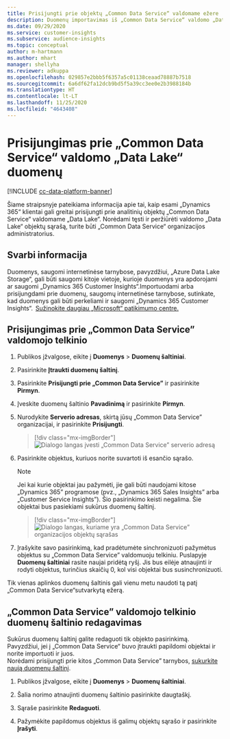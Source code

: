 ```yaml
---
title: Prisijungti prie objektų „Common Data Service“ valdomame ežere
description: Duomenų importavimas iš „Common Data Service“ valdomo „Data Lake“.
ms.date: 09/29/2020
ms.service: customer-insights
ms.subservice: audience-insights
ms.topic: conceptual
author: m-hartmann
ms.author: mhart
manager: shellyha
ms.reviewer: adkuppa
ms.openlocfilehash: 029857e2bbb5f6357a5c01138ceaad78887b7518
ms.sourcegitcommit: 6a6df62fa12dcb9bd5f5a39cc3ee0e2b3988184b
ms.translationtype: HT
ms.contentlocale: lt-LT
ms.lasthandoff: 11/25/2020
ms.locfileid: "4643408"
---
```

# <a name="connect-to-data-in-a-common-data-service-managed-data-lake"></a>Prisijungimas prie „Common Data Service“ valdomo „Data Lake“ duomenų

[!INCLUDE [cc-data-platform-banner](../includes/cc-data-platform-banner.md)]

Šiame straipsnyje pateikiama informacija apie tai, kaip esami „Dynamics 365“ klientai gali greitai prisijungti prie analitinių objektų „Common Data Service“ valdomame „Data Lake“. Norėdami tęsti ir peržiūrėti valdomo „Data Lake“ objektų sąrašą, turite būti „Common Data Service“ organizacijos administratorius.

## <a name="important-considerations"></a>Svarbi informacija

Duomenys, saugomi internetinėse tarnybose, pavyzdžiui, „Azure Data Lake Storage“, gali būti saugomi kitoje vietoje, kurioje duomenys yra apdorojami ar saugomi „Dynamics 365 Customer Insights“.Importuodami arba prisijungdami prie duomenų, saugomų internetinėse tarnybose, sutinkate, kad duomenys gali būti perkeliami ir saugomi „Dynamics 365 Customer Insights“.  [Sužinokite daugiau „Microsoft“ patikimumo centre.](https://www.microsoft.com/trust-center)

## <a name="connect-to-a-common-data-service-managed-lake"></a>Prisijungimas prie „Common Data Service” valdomojo telkinio

1. Publikos įžvalgose, eikite į **Duomenys** > **Duomenų šaltiniai**.

2. Pasirinkite **Įtraukti duomenų šaltinį**.

3. Pasirinkite **Prisijungti prie „Common Data Service”** ir pasirinkite **Pirmyn**.

4. Įveskite duomenų šaltinio **Pavadinimą** ir pasirinkite **Pirmyn**.

5. Nurodykite **Serverio adresas**, skirtą jūsų „Common Data Service” organizacijai, ir pasirinkite **Prisijungti**.

   > [!div class="mx-imgBorder"]
   > ![Dialogo langas įvesti „Common Data Service” serverio adresą](media/enter-CDS-org-details.png)

6. Pasirinkite objektus, kuriuos norite suvartoti iš esančio sąrašo.    

   > [!NOTE]
   > Jei kai kurie objektai jau pažymėti, jie gali būti naudojami kitose „Dynamics 365” programose (pvz., „Dynamics 365 Sales Insights” arba „Customer Service Insights”). Šio pasirinkimo keisti negalima. Šie objektai bus pasiekiami sukūrus duomenų šaltinį.

   > [!div class="mx-imgBorder"]
   > ![Dialogo langas, kuriame yra „Common Data Service” organizacijos objektų sąrašas](media/select-analytical-entities.png)

7. Įrašykite savo pasirinkimą, kad pradėtumėte sinchronizuoti pažymėtus objektus su „Common Data Service” valdomuoju telkiniu. Puslapyje **Duomenų šaltiniai** rasite naujai pridėtą ryšį. Jis bus eilėje atnaujinti ir rodyti objektus, turinčius skaičių 0, kol visi objektai bus susinchronizuoti.

Tik vienas aplinkos duomenų šaltinis gali vienu metu naudoti tą patį „Common Data Service“sutvarkytą ežerą.

## <a name="edit-a-common-data-service-managed-lake-data-source"></a>„Common Data Service” valdomojo telkinio duomenų šaltinio redagavimas

Sukūrus duomenų šaltinį galite redaguoti tik objekto pasirinkimą. Pavyzdžiui, jei į „Common Data Service“ buvo įtraukti papildomi objektai ir norite importuoti ir juos.    
Norėdami prisijungti prie kitos „Common Data Service” tarnybos, [sukurkite naują duomenų šaltinį](#connect-to-a-common-data-service-managed-lake).

1. Publikos įžvalgose, eikite į **Duomenys** > **Duomenų šaltiniai**.

2. Šalia norimo atnaujinti duomenų šaltinio pasirinkite daugtaškį.

3. Sąraše pasirinkite **Redaguoti**.

4. Pažymėkite papildomus objektus iš galimų objektų sąrašo ir pasirinkite **Įrašyti**.
